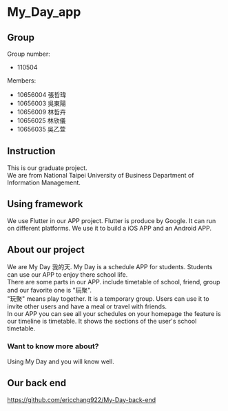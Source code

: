 # My_Day_app
## Group
Group number:  
* 110504

Members:  
* 10656004 張哲瑋  
* 10656003 吳東陽  
* 10656009 林哲卉  
* 10656025 林欣儀  
* 10656035 吳乙萱  

## Instruction
This is our graduate project.  
We are from National Taipei University of Business Department of Information Management.  

## Using framework
We use Flutter in our APP project. Flutter is produce by Google. It can run on different platforms. We use it to build a iOS APP and an Android APP.  

## About our project
We are My Day 我的天. My Day is a schedule APP for students. Students can use our APP to enjoy there school life.  
There are some parts in our APP. include timetable of school, friend, group and our favorite one is "玩聚".  
"玩聚" means play together. It is a temporary group. Users can use it to invite other users and have a meal or travel with friends.  
In our APP you can see all your schedules on your homepage the feature is our timeline is timetable. It shows the sections of the user's school timetable.  

### Want to know more about?
Using My Day and you will know well.  

## Our back end  
https://github.com/ericchang922/My-Day-back-end